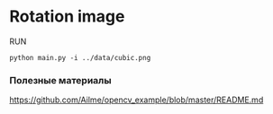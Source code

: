 # Rotation image

RUN

    python main.py -i ../data/cubic.png


### Полезные материалы

https://github.com/Ailme/opencv_example/blob/master/README.md